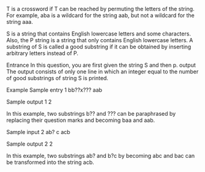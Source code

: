 T is a crossword if T can be reached by permuting the letters of the string. For example, aba is a wildcard for the string aab, but not a wildcard for the string aaa.

S is a string that contains English lowercase letters and some characters. Also, the P string is a string that only contains English lowercase letters. A substring of S is called a good substring if it can be obtained by inserting arbitrary letters instead of P.

Entrance
In this question, you are first given the string S and then p.
output
The output consists of only one line in which an integer equal to the number of good substrings of string S is printed.

Example
Sample entry 1
bb??x???
aab

Sample output 1
2

In this example, two substrings b?? and ??? can be paraphrased by replacing their question marks and becoming baa and aab.

Sample input 2
ab? c
acb

Sample output 2
2

In this example, two substrings ab? and b?c by becoming abc and bac can be transformed into the string acb.